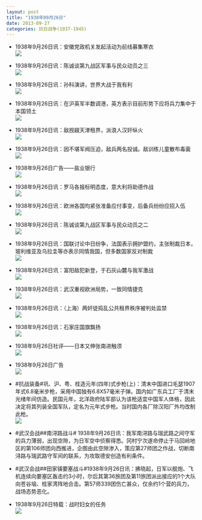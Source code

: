 ```yaml
---
layout: post
title: "1938年09月26日"
date: 2013-09-27
categories: 抗日战争(1937-1945)
---
```


<meta name="referrer" content="no-referrer" />

- 1938年9月26日讯：安徽党政机关发起活动为前线募集寒衣 <br/><img src="https://ww3.sinaimg.cn/large/aca367d8jw1e91gk8yhnej207706eglv.jpg" />

- 1938年9月26日讯：陈诚谈第九战区军事与民众动员之三 <br/><img src="https://ww4.sinaimg.cn/large/aca367d8jw1e91etulzgfj20go0x9jxe.jpg" />

- 1938年9月26日讯：孙科演讲，世界大战于我有利 <br/><img src="https://ww1.sinaimg.cn/large/aca367d8jw1e91d3f9j99j20b506pdgf.jpg" />

- 1938年9月26日讯：在沪英军半数调港，英方表示目前形势下应将兵力集中于本国领土 <br/><img src="https://ww1.sinaimg.cn/large/aca367d8jw1e91bczo5b7j205z0v4dh7.jpg" />

- 1938年9月26日讯：敌觊觎天津租界，派浪人汉奸纵火 <br/><img src="https://ww4.sinaimg.cn/large/aca367d8jw1e917w5fcyzj20960osjtb.jpg" />

- 1938年9月26日讯：因不堪军阀压迫，敌兵两名投诚。敌训练儿童散布毒菌 <br/><img src="https://ww1.sinaimg.cn/large/aca367d8jw1e9165p21g4j20a30ol76d.jpg" />

- 1938年9月26日广告——盐业银行 <br/><img src="https://ww4.sinaimg.cn/large/aca367d8jw1e914fchkyuj20d50jxac3.jpg" />

- 1938年9月26日讯：罗马各报标明态度，意大利将助德作战 <br/><img src="https://ww2.sinaimg.cn/large/aca367d8jw1e90aybb8moj20d00cuwgc.jpg" />

- 1938年9月26日讯：欧洲各国均紧张准备应付事变，后备兵纷纷应招入伍 <br/><img src="https://ww3.sinaimg.cn/large/aca367d8jw1e9097rplrbj208w10awh5.jpg" />

- 1938年9月26日讯：陈诚谈第九战区军事与民众动员之二 <br/><img src="https://ww3.sinaimg.cn/large/aca367d8jw1e907k4ejsdj20go0rz7an.jpg" />

- 1938年9月26日讯：国联讨论中日纷争，法国表示拥护盟约，主张制裁日本，玻利维亚及乌拉圭等亦表示同情我国，但多数国家反对制裁 <br/><img src="https://ww4.sinaimg.cn/large/aca367d8jw1e905qv83gej206415cdhr.jpg" />

- 1938年9月26日讯：富阳敌犯新登，于石灰山麓与我军激战 <br/><img src="https://ww4.sinaimg.cn/large/aca367d8jw1e902a0g47fj20bx0p80v0.jpg" />

- 1938年9月26日讯：武汉重视欧洲局势，一致同情捷克 <br/><img src="https://ww1.sinaimg.cn/large/aca367d8jw1e900lacu84j207d06mt91.jpg" />

- 1938年9月26日讯：（上海）两奸徒捣乱公共租界秩序被判处监禁 <br/><img src="https://ww2.sinaimg.cn/large/aca367d8jw1e8zyt5r3juj207m0cdmxy.jpg" />

- 1938年9月26日讯：石家庄国旗飘扬 <br/><img src="https://ww3.sinaimg.cn/large/aca367d8jw1e8ztlx7svlj20cn0jzdi0.jpg" />

- 1938年9月26日社评——日本又伸张南进触须 <br/><img src="https://ww2.sinaimg.cn/large/aca367d8jw1e8zrwevphrj20go0zdq9l.jpg" />

- 1938年9月26日广告 <br/><img src="https://ww4.sinaimg.cn/large/aca367d8jw1e8zq5cfvf7j206e0jedgf.jpg" />

- #抗战装备#巩、沪、粤、桂造元年(四年)式步枪(上)：清末中国进口毛瑟1907年式6.8毫米步枪，采用中国独有6.8X57毫米子弹。国内如广东兵工厂于清末光绪年间仿造。民国元年，北洋政府陆军部认为该枪适宜中国军人体格，因此决定将其列装全国军队，定名为元年式步枪。当时国内各厂除汉阳厂外均改制此枪。 <br/><img src="https://ww1.sinaimg.cn/large/aca367d8jw1e8zo4b95vij20fa0dejrz.jpg" />

- #武汉会战##南浔路战斗# 1938年9月26日讯：我军南浔路与瑞武路之间守军的兵力薄弱，出现空隙，为日军空中侦察得悉。冈村宁次遂命停止于马回岭地区的第106师团向西推进，企图由此空隙渗入，策应第27师团之作战，切断南浔路与瑞武路守军间的联系，为攻取德安创造有利条件。 

- #武汉会战##田家镇要塞战斗#1938年9月26日讯：拂晓起，日军以舰炮、飞机连续向要塞区轰击约3小时，尔后其第36旅团及第11旅团派出接应的1个大队向苍谷垴、桂家湾阵地合击。第57师339团伤亡甚众，仅余约1个营的兵力，战场态势恶化。 

- 1938年9月26日特载：战时妇女的任务 <br/><img src="https://ww4.sinaimg.cn/large/aca367d8jw1e8zj7fk9cpj20d912k0ya.jpg" />


